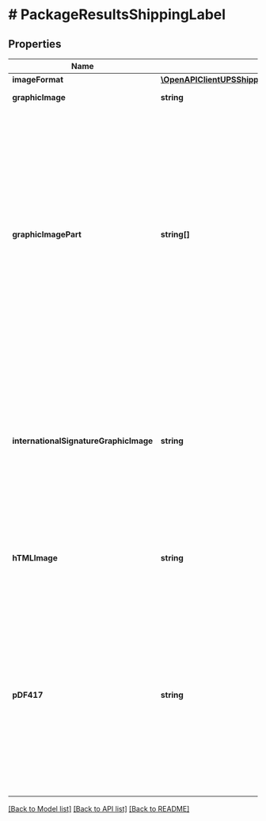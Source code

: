 # # PackageResultsShippingLabel

## Properties

Name | Type | Description | Notes
------------ | ------------- | ------------- | -------------
**imageFormat** | [**\OpenAPIClientUPSShipping\Model\ShippingLabelImageFormat**](ShippingLabelImageFormat.md) |  |
**graphicImage** | **string** | Base 64 encoded graphic image. |
**graphicImagePart** | **string[]** | Base 64 encoded graphic image. Applicable only for Mail Innovations CN22 Combination Forward Label with more than 3 commodities.  **NOTE:** For versions &gt;&#x3D; v2403, this element will always be returned as an array. For requests using versions &lt; v2403, this element will be returned as an array if there is more than one object and a single object if there is only 1. | [optional]
**internationalSignatureGraphicImage** | **string** | Base 64 encoded graphic image of the Warsaw text and signature box. EPL2, ZPL and SPL labels. The image will be returned for non-US based shipments. One image will be given per shipment and it will be in the first PackageResults container. | [optional]
**hTMLImage** | **string** | Base 64 encoded html browser image rendering software. This is only returned for gif and png image formats. | [optional]
**pDF417** | **string** | PDF-417 is a two-dimensional barcode, which can store up to about 1,800 printable ASCII characters or 1,100 binary characters per symbol. The symbol is rectangular. The image is Base 64 encoded and returned if the LabelImageFormat code is GIF. Shipment with PRL return service only. | [optional]

[[Back to Model list]](../../README.md#models) [[Back to API list]](../../README.md#endpoints) [[Back to README]](../../README.md)
